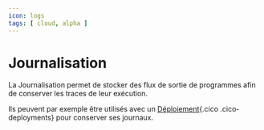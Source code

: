 ```yaml
---
icon: logs
tags: [ cloud, alpha ]
---
```

# Journalisation

La Journalisation permet de stocker des flux de sortie de programmes afin de conserver les traces de leur exécution.

Ils peuvent par exemple être utilisés avec un [Déploiement](/fr/concepts/automations/deployments){.cico .cico-deployments} pour conserver ses journaux.
